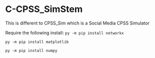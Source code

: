# C-CPSS_SimStem

This is different to CPSS_Sim which is a Social Media CPSS Simulator

Require the following install:
```py -m pip install networkx```

```py -m pip install matplotlib```

``` py -m pip install numpy ```